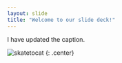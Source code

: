 ```yaml
---
layout: slide
title: "Welcome to our slide deck!"
---
```


I have updated the caption.

![skatetocat](https://octodex.github.com/images/skatetocat.png)
{: .center}
